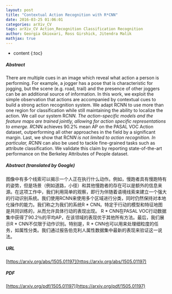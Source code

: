 ```yaml
---
layout: post
title: "Contextual Action Recognition with R*CNN"
date: 2016-03-25 01:06:01
categories: arXiv_CV
tags: arXiv_CV Action_Recognition Classification Recognition
author: Georgia Gkioxari, Ross Girshick, Jitendra Malik
mathjax: true
---
```


* content
{:toc}

##### Abstract
There are multiple cues in an image which reveal what action a person is performing. For example, a jogger has a pose that is characteristic for jogging, but the scene (e.g. road, trail) and the presence of other joggers can be an additional source of information. In this work, we exploit the simple observation that actions are accompanied by contextual cues to build a strong action recognition system. We adapt RCNN to use more than one region for classification while still maintaining the ability to localize the action. We call our system R*CNN. The action-specific models and the feature maps are trained jointly, allowing for action specific representations to emerge. R*CNN achieves 90.2% mean AP on the PASAL VOC Action dataset, outperforming all other approaches in the field by a significant margin. Last, we show that R*CNN is not limited to action recognition. In particular, R*CNN can also be used to tackle fine-grained tasks such as attribute classification. We validate this claim by reporting state-of-the-art performance on the Berkeley Attributes of People dataset.

##### Abstract (translated by Google)
图像中有多个线索可以揭示一个人正在执行什么动作。例如，慢跑者具有慢跑特有的姿势，但是场景（例如道路，小径）和其他慢跑者的存在可以是额外的信息来源。在这项工作中，我们利用简单的观察，即行为伴随着语境线索来建立一个强大的行动识别系统。我们使用RCNN来使用多个区域进行分类，同时仍然保持对本地化操作的能力。我们称之为我们的系统R * CNN。特定于行动的模型和特征地图是共同训练的，从而允许具体行动的表现出现。 R * CNN在PASAL VOC行动数据集中获得了90.2％的平均AP，在该领域的表现优于其他所有方法。最后，我们展示R * CNN不仅限于动作识别。特别是，R * CNN也可以用来处理细粒度的任务，如属性分类。我们通过报告伯克利人属性数据集中最新的表现来验证这一说法。

##### URL
[https://arxiv.org/abs/1505.01197](https://arxiv.org/abs/1505.01197)

##### PDF
[https://arxiv.org/pdf/1505.01197](https://arxiv.org/pdf/1505.01197)

